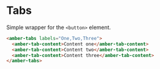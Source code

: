 # Tabs 

Simple wrapper for the `<button>` element.

```html
<amber-tabs labels="One,Two,Three">
  <amber-tab-content>Content one</amber-tab-content>
  <amber-tab-content>Content two</amber-tab-content>
  <amber-tab-content>Content three</amber-tab-content>
</amber-tabs>
```